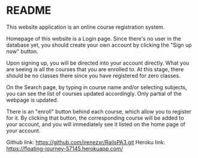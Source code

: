 # README

This website application is an online course registration system.

Homepage of this website is a Login page. Since there's no user in the database yet, 
you should create your own account by clicking the "Sign up now" button.

Upon signing up, you will be directed into your account directly. What you are seeing is
all the courses that you are enrolled to. At this stage, there should be no classes there
since you have registered for zero classes.

On the Search page, by typing in course name and/or selecting subjects, you can see the list
of courses updated accordingly. Only partial of the webpage is updated.

There is an "enroll" button behind each course, which allow you to register for it. By 
clicking that button, the corresponding course will be added to your account, and you will 
immediately see it listed on the home page of your account.

Github link: https://github.com/irenezxr/RailsPA3.git
Heroku link: https://floating-journey-57145.herokuapp.com/